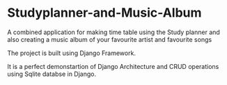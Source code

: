 # Studyplanner-and-Music-Album
A combined application for making time table using the Study planner  and also creating a music album of your favourite artist and favourite songs

The project is built using Django Framework. 

It is a perfect demonstartion of Django Architecture and CRUD operations using Sqlite databse in Django.
